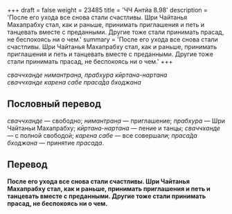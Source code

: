 +++
draft = false
weight = 23485
title = 'ЧЧ Антйа 8.98'
description = 'После его ухода все снова стали счастливы. Шри Чайтанья Махапрабху стал, как и раньше, принимать приглашения и петь и танцевать вместе с преданными. Другие тоже стали принимать прасад, не беспокоясь ни о чем.'
summary = 'После его ухода все снова стали счастливы. Шри Чайтанья Махапрабху стал, как и раньше, принимать приглашения и петь и танцевать вместе с преданными. Другие тоже стали принимать прасад, не беспокоясь ни о чем.'
+++

_сваччханде нимантран̣а, прабхура кӣртана-нартана  
сваччханде карена сабе праса̄да бходжана_

## Пословный перевод

_сваччханде_ — свободно; _нимантран̣а_ — приглашение; _прабхура_ — Шри Чайтаньи Махапрабху; _кӣртана_\-_нартана_ — пение и танцы; _сваччханде_ — с полной свободой; _карена_ _сабе_ — все совершали; _праса̄да_ _бходжана_ — принятие _прасада_.

## Перевод

**После его ухода все снова стали счастливы. Шри Чайтанья Махапрабху стал, как и раньше, принимать приглашения и петь и танцевать вместе с преданными. Другие тоже стали принимать прасад, не беспокоясь ни о чем.**
